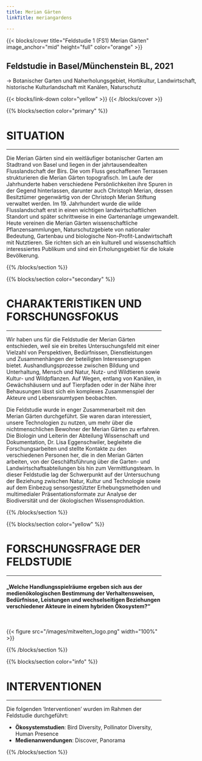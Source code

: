 ```yaml
---
title: Merian Gärten
linkTitle: meriangardens

---
```



{{< blocks/cover title="Feldstudie 1 (FS1) Merian Gärten" image_anchor="mid" height="full" color="orange" >}}
<h2>Feldstudie in Basel/Münchenstein BL, 2021</h2>
<p class="lead mt-5">→ Botanischer Garten und Naherholungsgebiet, Hortikultur, Landwirtschaft, historische Kulturlandschaft mit Kanälen, Naturschutz</p>
{{< blocks/link-down color="yellow" >}}
{{< /blocks/cover >}}



<!-- New Section -->

{{% blocks/section color="primary" %}}
<div class="mx-auto" style="width: 90%">
  <h1 class="text-center">SITUATION</h1>

---

Die Merian Gärten sind ein weitläufiger botanischer Garten am Stadtrand von Basel und liegen in der jahrtausendealten Flusslandschaft der Birs. Die vom Fluss geschaffenen Terrassen strukturieren die Merian Gärten topografisch. Im Laufe der Jahrhunderte haben verschiedene Persönlichkeiten ihre Spuren in der Gegend hinterlassen, darunter auch Christoph Merian, dessen Besitztümer gegenwärtig von der Christoph Merian Stiftung verwaltet werden. Im 19. Jahrhundert wurde die wilde Flusslandschaft erst in einen wichtigen landwirtschaftlichen Standort und später schrittweise in eine Gartenanlage umgewandelt. Heute vereinen die Merian Gärten wissenschaftliche Pflanzensammlungen, Naturschutzgebiete von nationaler Bedeutung, Gartenbau und biologische Non-Profit-Landwirtschaft mit Nutztieren. Sie richten sich an ein kulturell und wissenschaftlich interessiertes Publikum und sind ein Erholungsgebiet für die lokale Bevölkerung.


{{% /blocks/section %}}



<!-- New Section -->

{{% blocks/section color="secondary" %}}
<div class="mx-auto" style="width: 90%">
  <h1 class="text-center">CHARAKTERISTIKEN UND FORSCHUNGSFOKUS</h1>

---

Wir haben uns für die Feldstudie der Merian Gärten entschieden, weil sie ein breites Untersuchungsfeld mit einer Vielzahl von Perspektiven, Bedürfnissen, Dienstleistungen und Zusammenhängen der beteiligten Interessengruppen bietet. Aushandlungsprozesse zwischen Bildung und Unterhaltung, Mensch und Natur, Nutz- und Wildtieren sowie Kultur- und Wildpflanzen. Auf Wegen, entlang von Kanälen, in Gewächshäusern und auf Tierpfaden oder in der Nähe ihrer Behausungen lässt sich ein komplexes Zusammenspiel der Akteure und Lebensraumtypen beobachten. 

Die Feldstudie wurde in enger Zusammenarbeit mit den Merian Gärten durchgeführt. Sie waren daran interessiert, unsere Technologien zu nutzen, um mehr über die nichtmenschlichen Bewohner der Merian Gärten zu erfahren. Die Biologin und Leiterin der Abteilung Wissenschaft und Dokumentation, Dr. Lisa Eggenschwiler, begleitete die Forschungsarbeiten und stellte Kontakte zu den verschiedenen Personen her, die in den Merian Gärten arbeiten, von der Geschäftsführung über die Garten- und Landwirtschaftsabteilungen bis hin zum Vermittlungsteam. In dieser Feldstudie lag der Schwerpunkt auf der Untersuchung der Beziehung zwischen Natur, Kultur und Technologie sowie auf dem Einbezug sensorgestützter Erhebungsmethoden und multimedialer Präsentationsformate zur Analyse der Biodiversität und der ökologischen Wissensproduktion.

</div>
{{% /blocks/section %}}




<!-- New Section -->

{{% blocks/section color="yellow" %}}

<div class="mx-auto" style="width: 90%">
  <h1 class="text-center">FORSCHUNGSFRAGE DER FELDSTUDIE</h1>

----

<h4 class="text-center">
„Welche Handlungsspielräume ergeben sich aus der medienökologischen Bestimmung der Verhaltensweisen, Bedürfnisse, Leistungen und wechselseitigen Beziehungen verschiedener Akteure in einem hybriden Ökosystem?“
</h4>
<br>

{{< figure src="/images/mitwelten_logo.png" width="100%" >}}
</div>

{{% /blocks/section %}}




<!-- New Section -->

{{% blocks/section color="info" %}}

<div class="mx-auto" style="width: 90%">
  <h1 class="text-center">INTERVENTIONEN</h1>

----

Die folgenden ‘Interventionen’ wurden im Rahmen der Feldstudie durchgeführt:
- __Ökosystemstudien__: Bird Diversity, Pollinator Diversity, Human Presence
- __Medienanwendungen__: Discover, Panorama

</div>

{{% /blocks/section %}}










<!-- {{< blocks/section color="secondary">}} -->

<!-- 	{{<  cardpane >}} -->
	
	
<!-- 		{{<  card header="ERFASSUNG der<br><h2><b>BESTÄUBER</b></h2>" footer="<p style='font-size:11px; color:green;'><b></b>">}} -->
<!-- 			<div class="mx-auto" style="width: 90%;"> -->
<!-- 				<figure> -->
<!-- 					<img src="/images/pollinators.jpg" width="100%"> -->
<!-- 					<figcaption><p style="font-size:11px; text-align:right;">Sensor-Ensemble aus Lockpflanze und Kamera</p> -->
<!-- </figcaption> -->
<!-- 				</figure> -->
<!-- 			</div> -->
<!-- 				<br> -->
<!-- 					<div class="mx-auto" style="width: 90%;"> -->
<!-- 				<p style="font-size:16px"> -->
<!-- 					<b>Entwicklung und Einsatz automatisierter Verfahren zum Monitoring von bestäubenden Insekten</b> -->
<!-- 				</p> -->
<!-- 				<p style="font-size:small"> -->
<!-- 					Zur Erfassung blütenbestäubender Insekten wurden an mehreren Standorten mit unterschiedlichen Lebensraumtypen Blumentöpfe als Messstationen positioniert. Sie wurden einheitlich bepflanzt (Margerite, Wilde Möhre, Wiesenflockenblume) und mittels Kamerafallen (RaspberryPi Cams) kontinuierlich über mehrere Monate beobachtet. Die in grossem Umfang als Rohdaten erzeugten Einzelbilder wurden per Machine Learning auf das Vorkommen unterschiedlicher Morphospezies hin analysiert: Honigbienen, Wildbienen, Hummel,  Schwebfliege, Fliege. -->
<!-- 					</p> -->
<!-- 			</div> -->
<!-- 		{{<  /card >}} -->
<!-- {{<  card header="MEDIENÖKOLOGISCHES<h2><b>PANORAMA</b></h2>" footer="<p style='font-size:11px; color:green;'><b><a href='https://pano.mitwelten.org'>pano.mitwelten.org</a></b></p>">}} -->
<!-- 				<div class="mx-auto" style="width: 90%;"> -->
<!-- 					<figure> -->
<!-- 						<img src="/images/panorama.jpg" width="100%"> -->
<!-- 					<figcaption><p style="font-size:11px; text-align:right;">Startansicht der interaktiven Bildwelten</p> -->
<!-- </figcaption> -->
<!-- 				</figure> -->
<!-- 				</div> -->
<!-- 				<br> -->
<!-- 				<div class="mx-auto" style="width: 90%"> -->
<!-- 					<p style="font-size:16px"> -->
<!-- 						<b>Multimedial und informativ angereicherte 360°-Darstellung ökologischer Zusammenhänge</b> -->
<!-- 				</p> -->
<!-- 				<p style="font-size:small"> -->
<!--     Basierend auf der Analyse der Eigenschaften, Bedürfnisse und Leistungen unterschiedlicher Aktanten in einem bestimmten Teilgebiet wurden deren wechselseitige Relationen erarbeitet. Das <a href='https://pano.mitwelten.org'>360°-Panorama</a> erlaubt es den Betrachter*innen, unterschiedliche Perspektiven einzunehmen und zu erleben. Neben der interaktiven Verknüpfung der unterschiedlichen Positionen und Ansichten erlaubt das Medium auch zusätzliche Inhalte einzubinden: Bilder, PDF-Texte (Metainformationen, Resultate, Anleitungen, etc.), Tondokumente (Atmosphären, Aufzeichnungen, Interviews).</p> -->
<!-- 			</div> -->
<!-- 		{{<  /card >}} -->
<!-- 		{{<  /cardpane >}} -->
		
<!-- 		{{<  cardpane >}} -->
<!-- 		{{<  card header="WEB MAP der<br><h2><b>ONTODIVERSITÄT</b></h2>" footer="<p style='font-size:11px; color:green;'><b></b>">}} -->
<!-- 			<div class="mx-auto" style="width: 90%;"> -->
<!-- 				<figure> -->
<!-- 				<img src="/images/ontodiversitaet.png" width="100%"> -->
<!-- 				<figcaption><p style="font-size:11px; text-align:right;">Kartenansicht Merian Gärten mit <i>Interspecies Contact Zones</i></p> -->
<!-- </figcaption> -->
<!-- 			</figure> -->
<!-- 		</div> -->
<!-- 		<br> -->
<!-- 		<div class="mx-auto" style="width: 90%;"> -->
<!-- 		<p style="font-size:16px"> -->
<!-- 			<b>Interdisziplinäres Mapping der Wechselbeziehungen zwischen lokaler Artenvielfalt und struktureller Diversität von Terrain, Infrastrukturen oder Interaktionen </b> -->
<!-- 		</p> -->
<!-- 		<p style="font-size:small"> -->
<!-- Die interdisziplinäre Grundlagenstudie befasst sich mit den ökologischen Zusammenhängen von Pflanzen, Tieren, Menschen, Dingen, Strukturen und Atmosphären in Bezug auf das Terrain und die Landschaft des Feldstudiengebiets. Lebensraumtypen und Alltagsprozesse werden aus unterschiedlichen Perspektiven und mit verschiedensten Methoden aller im Projekt vertretener Disziplinen offen untersucht. Die neu gewonnenen oder bereits vorgefundenen Daten, Materialien und Dokumente werden in einer interaktiven, vielschichtigen Web Map geographisch und gestalterisch zusammengeführt. Als massgebliche (fach-)spezifische Beiträge fliessen insbesondere die kulturwissenschaftliche qualitative Feldforschung anhand von teilnehmender Beobachtung und Interviews mit Mitarbeitenden der Merian Gärten sowie die Auswertung der kontinuierlich an sechs Standorten aufgezeichneten Tonaufnahmen ein. -->
<!-- 				</p> -->
<!-- 			</div> -->
<!-- 		{{<  /card >}} -->



<!-- 	{{<  card header="MULTIMODALE<h2><b>DATENVISUALISIERUNG</b></h2>" footer="<p style='font-size:11px; color:green;'><b></b>">}} -->
<!-- 		<div class="mx-auto" style="width: 90%;"> -->
<!-- 			<figure> -->
<!-- 				<img src="/images/MultimodaleDatenvisualisierung.png" width="100%"> -->
<!-- 			<figcaption><p style="font-size:11px; text-align:right;">Tondokumente, Infos und Bilder zu lokalen Arten und ihren Lebensräumen</p> -->
<!-- </figcaption> -->
<!-- 		</figure> -->
<!-- 		</div> -->
<!-- 		<br> -->
<!-- 		<div class="mx-auto" style="width: 90%"> -->
<!-- 			<p style="font-size:16px"> -->
<!-- 		<b>Entwicklung von aussagekräftigen und Visualisierungsformen und medienkritischen Interfaces für heterogene quantitative wie qualitative Datensätze -->
<!-- 	</b> -->
<!-- 	</p> -->
<!-- 	<p style="font-size:small"> -->
<!-- 				Im Bereich der Medien- und Wissensgestaltung wurden auf verschiedenen Ebenen Tools und Formate zur Erschliessung und Darstellung der sehr unterschiedlichen Sammlungen von Daten und Dokumenten entwickelt, die bei der Gewinnung von Einsichten aus den reichhaltigen Rohdaten und Forschungsdokumenten und der anschliessenden Wissensvermittlung eine kritische Rolle spielen. Unter Einsatz etablierter Software-Umgebungen wie Grafana können Sensor-Daten dynamisch in Echtzeit dargestellt und erkundet werden. Eine eigens entwickelte Web Map integriert auf der Ebene des Feldstudiengebiets mit Blick auf das regionale Umfeld die verschiedenen spezifischen Datensätze für Forschende und Öffentlichkeit. Themenspezifische Kombinationen von Tonaufnahmen, Annotationen, Geodaten und weiterführenden Links veranschaulichen Zusammenhänge und bieten Materialien zum weiteren Eintauchen an.</p> -->
	
<!-- 		</div> -->
<!-- 	{{<  /card >}} -->
<!-- 		{{<  /cardpane >}} -->
	
<!-- 	{{<  cardpane >}} -->
<!-- 	{{<  card header="VERNETZTE<h2><b>SENSOR-PROTOTYPEN</b></h2>" footer="<p style='font-size:11px; color:green;'><b></b></p>">}} -->
<!-- 			<div class="mx-auto" style="width: 90%;"> -->
<!-- 				<figure> -->
<!-- 					<img src="/images/pax.jpg" width="100%"> -->
<!-- 				<figcaption><p style="font-size:11px; text-align:right;">Hardware-Design zweier Sensor-Knoten</p> -->
<!-- </figcaption> -->
<!-- 			</figure> -->
<!-- 			</div> -->
<!-- 			<br> -->
<!-- 			<div class="mx-auto" style="width: 90%"> -->
<!-- 				<p style="font-size:16px"> -->
<!-- 					<b>Erfassung von Lebewesen, Aktivitäten und Umweltbedingungen</b> -->
<!-- 			</p> -->
<!-- 			<p style="font-size:small"> -->
<!-- Zur Erfassung und Untersuchung der Biodiversität und ihrer Bedingungen und Besonderheiten im vielschichtigen ökologisch-sozialen Alltagsgeschehen in den Merian Gärten wurde eine erste Generation verschiedener Typen von Sensoren entwickelt und testweise eingesetzt: Bestäuber-Sensoren für die Erfassung blütenbesuchender Insekten; Bluetooth-Sensoren für die anonyme Erhebung menschlicher Präsenz- und Bewegungsmuster; Temperatur-, Luft- und Bodenfeuchtigkeitssensoren zur Registrierung der Wetterverhältnisse sowie bereits verfügbare Audio-Logger, für die nur Gehäuse und Halterungen gestaltet werden mussten, zur Bestimmung von Vögeln und für allgemeine Soundscape-Analysen. Sie sind grösstenteils digital vernetzt (LoRaWAN, Ethernet) und an eine Datenbank angeschlossen, über die die gewonnenen Daten ausgewertet, öffentlich zugänglich gemacht und situationsabhängig mittels hinzukommender Aktuatoren und Medienplattformen ins Terrain zurückgespielt werden. -->
<!-- 			</p> -->
<!-- 		</div> -->
<!-- 	{{<  /card >}} -->
<!-- 	{{<  card header="VIELFALT der<br><h2><b>VOGELWELT</b></h2>" footer="<p style='font-size:11px; color:green;'><b></b>">}} -->
<!-- 		<div class="mx-auto" style="width: 90%;"> -->
<!-- 			<figure> -->
<!-- 				<img src="/images/birddiversity.png" width="100%"> -->
<!-- 				<figcaption><p style="font-size:11px; text-align:right;">Artenliste (links), Audiomoth im Feld (rechts)</p> -->
<!-- 				</figcaption> -->
<!-- 			</figure> -->
<!-- 		</div> -->
<!-- 			<br> -->
<!-- 			<div class="mx-auto" style="width: 90%;"> -->
<!-- 				<p style="font-size:16px"> -->
<!-- 				<b>Vogelbestandsaufnahmen mittels Audio-Loggern und Transektbegehungen</b> -->
<!-- 			</p> -->
<!-- 			<p style="font-size:small"> -->
<!-- 				Mit zwei Ornitholog*innen wurden wiederholte Transektbegehungen zur Erfassung der vorkommenden Vogelarten und Kartierung ihrer Reviere durchgeführt. Dabei wurden Audio-Logger (Audiomoth, Tonaufnahmen) mitgeführt und mittels Analyse-Software (BirdNet, Machine Learning) ausgewertet, um diese Technologien als Ergänzung der Arbeit der Fachleute zu evaluieren. In einer weiteren Untersuchung wurde ein kontinuierlicher, stationärer Einsatz der Audio-Logger an verschiedenen Standorten mit unterschiedlichen Lebensraumtypen über mehrere Monate getestet. -->
<!-- 				</p> -->
<!-- 				<br> -->
<!-- 		</div> -->
<!-- 	{{<  /card >}} -->
	
<!-- 	{{<  /cardpane >}} -->	

<!-- {{< /blocks/section >}} -->
